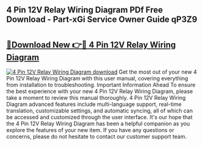 ## 4 Pin 12V Relay Wiring Diagram PDf Free Download - Part-xGi Service Owner Guide qP3Z9

# <h2><a href="http://dfhhsoi.blite.top/?on=4+Pin+12V+Relay+Wiring+Diagram">🔗Download New 👉🔴 4 Pin 12V Relay Wiring Diagram</a></h2>

[![4 Pin 12V Relay Wiring Diagram download](https://i.imgur.com/lujVjoI.png)](http://dfhhsoi.blite.top/?on=4+Pin+12V+Relay+Wiring+Diagram)
Get the most out of your new 4 Pin 12V Relay Wiring Diagram with this user manual, covering everything from installation to troubleshooting. Important Information Ahead To ensure the best experience with your new 4 Pin 12V Relay Wiring Diagram, please take a moment to review this manual thoroughly. 4 Pin 12V Relay Wiring Diagram advanced features include multi-language support, real-time translation, customizable settings, and automatic syncing, all of which can be accessed and customized through the user interface. It's our hope that the 4 Pin 12V Relay Wiring Diagram has been a helpful companion as you explore the features of your new item. If you have any questions or concerns, please do not hesitate to contact our customer support team.
